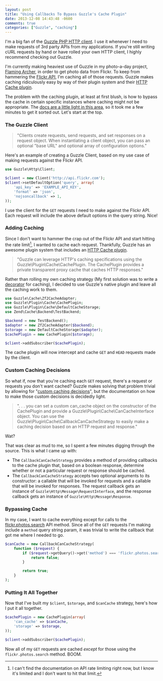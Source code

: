 ```yaml
---
layout: post
title: "Using Callbacks To Bypass Guzzle's Cache Plugin"
date: 2013-12-08 14:43:48 -0600
comments: true
categories: ["Guzzle", "caching"]
---
```


I'm a big fan of the [Guzzle PHP HTTP client](http://docs.guzzlephp.org/).
I use it whenever I need to make requests of 3rd party APIs from my applications.
If you're still writing cURL requests by hand or have rolled your own HTTP
client, I highly recommend checking out Guzzle.

I'm currently making heaviest use of Guzzle in my photo-a-day project,
[Flaming Archer](https://github.com/jeremykendall/flaming-arche://github.com/jeremykendall/flaming-archer),
in order to get photo data from Flickr. To keep from hammering the 
[Flickr API](http://www.flickr.com/services/api/), I'm caching all of those 
requests. Guzzle makes caching ridiculously easy by way of their plugin system
and their [HTTP Cache plugin](http://docs.guzzlephp.org/en/latest/plugins/cache-plugin.html).

The problem with the caching plugin, at least at first blush, is how to bypass
the cache in certain specific instances where caching might not be appropriate.
The [docs are a little light in this area](http://docs.guzzlephp.org/en/latest/plugins/cache-plugin.html#custom-caching-decision), 
so it took me a few minutes to get it sorted out. Let's start at the top.

### The Guzzle Client

> "Clients create requests, send requests, and set responses on a request
> object. When instantiating a client object, you can pass an optional "base
> URL" and optional array of configuration options."

Here's an example of creating a Guzzle Client, based on my use case of making
requests against the Flickr API.

``` php
use Guzzle\Http\Client;

$client = new Client('http://api.flickr.com');
$client->setDefaultOption('query', array(
    'api_key' => 'EXAMPLE_API_KEY',
    'format' => 'json',
    'nojsoncallback' => 1,
));
```

I use the client for the `GET` requests I need to make against the Flickr API.  Each request will include
the above default options in the query string.  Nice!

### Adding Caching

Since I don't want to hammer the crap out of the Flickr API and start hitting
the rate limit[^1], I wanted to cache each request. Thankfully, Guzzle has an
awesome plugin system that includes an 
[HTTP Cache plugin](http://docs.guzzlephp.org/en/latest/plugins/cache-plugin.html).

> "Guzzle can leverage HTTP's caching specifications using the
> Guzzle\Plugin\Cache\CachePlugin. The CachePlugin provides a private
> transparent proxy cache that caches HTTP responses."

Rather than rolling my own caching strategy (My first solution was to write a
[decorator](http://en.wikipedia.org/wiki/Decorator_pattern) for caching), 
I decided to use Guzzle's native plugin and leave all the caching work to them.

``` php
use Guzzle\Cache\Zf2CacheAdapter;
use Guzzle\Plugin\Cache\CachePlugin;
use Guzzle\Plugin\Cache\DefaultCacheStorage;
use Zend\Cache\Backend\TestBackend;

$backend = new TestBackend();
$adapter = new Zf2CacheAdapter($backend);
$storage = new DefaultCacheStorage($adapter);
$cachePlugin = new CachePlugin($storage);

$client->addSubscriber($cachePlugin);
```

The cache plugin will now intercept and cache `GET` and `HEAD` requests made by the
client.

### Custom Caching Decisions

So what if, now that you're caching each `GET` request, there's a request or
requests you don't want cached? Guzzle makes solving that problem trivial by
allowing for "[custom caching decisions](http://docs.guzzlephp.org/en/latest/plugins/cache-plugin.html#custom-caching-decision)",
but the documentation on how to make those custom decisions is decidedly light.

> ". . . you can set a custom can_cache object on the constructor of the
> CachePlugin and provide a Guzzle\Plugin\Cache\CanCacheInterface object. You
> can use the Guzzle\Plugin\Cache\CallbackCanCacheStrategy to easily make a
> caching decision based on an HTTP request and response."

Wat? 

That was clear as mud to me, so I spent a few minutes digging through the
source. This is what I came up with: 

* The `CallbackCanCacheStrategy` provides a
method of providing callbacks to the cache plugin that, based on a boolean
response, determine whether or not a particular request or response should be
cached.  
* The `CallbackCanCacheStrategy` accepts two optional arguments to its
constructor: a callable that will be invoked for requests and a callable that
will be invoked for responses.  The request callback gets an instance of
`Guzzle\Http\Message\RequestInterface`, and the response callback gets an
instance of `Guzzle\Http\Message\Response`.

### Bypassing Cache

In my case, I want to cache everything except for calls to the 
[flickr.photos.search](http://www.flickr.com/services/api/flickr.photos.search.html) 
API method. Since all of the `GET` requests I'm making include a `method` query string param, 
it was trivial to write the callback that got me where I needed to go.

``` php
$canCache = new CallbackCanCacheStrategy(
    function ($request) { 
        if ($request->getQuery()->get('method') === 'flickr.photos.search') {
            return false; 
        }

        return true;
    }
);
```

### Putting It All Together

Now that I've built my `$client`, `$storage`, and `$canCache` strategy, here's
how I put it all together.

``` php
$cachePlugin = new CachePlugin(array(
    'can_cache' => $canCache,
    'storage' => $storage,
));

$client->addSubscriber($cachePlugin);
```

Now all of my `GET` requests are cached *except* for those using the `flickr.photos.search` method. BOOM.

[^1]: I can't find the documentation on API rate limiting right now, but I know it's limited and I don't want to hit that limit.
